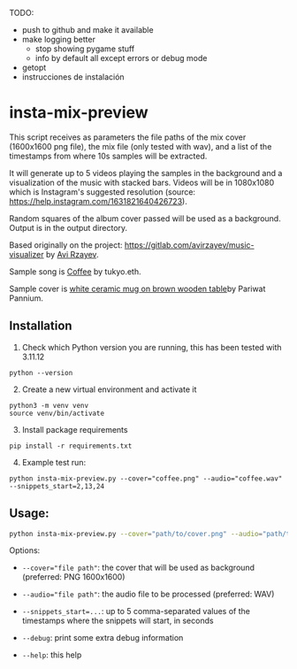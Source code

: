 TODO:
- push to github and make it available
- make logging better
    - stop showing pygame stuff
    - info by default all except errors or debug mode
- getopt
- instrucciones de instalación

# insta-mix-preview

This script receives as parameters the file paths of the mix cover (1600x1600
png file), the mix file (only tested with wav), and a list of the timestamps from
where 10s samples will be extracted.

It will generate up to 5 videos playing the samples in the background and a
visualization of the music with stacked bars. Videos will be in 1080x1080 which is
Instagram's suggested resolution (source: https://help.instagram.com/1631821640426723).

Random squares of the album cover passed will be used as a background. Output is in
the output directory.


Based originally on the project: https://gitlab.com/avirzayev/music-visualizer by
[Avi Rzayev](https://gitlab.com/avirzayev).

Sample song is [Coffee](https://freesound.org/people/tukyo.eth/sounds/608355/) by
tukyo.eth.

Sample cover is [white ceramic mug on brown wooden table](https://unsplash.com/photos/white-ceramic-mug-on-brown-wooden-table-S8daAB_nJSg)by Pariwat Pannium.

## Installation

1. Check which Python version you are running, this has been tested with 3.11.12

```
python --version
```

2. Create a new virtual environment and activate it

```
python3 -m venv venv
source venv/bin/activate
```

3. Install package requirements

```
pip install -r requirements.txt
```

4. Example test run:

```
python insta-mix-preview.py --cover="coffee.png" --audio="coffee.wav" --snippets_start=2,13,24
```

## Usage:

```bash
python insta-mix-preview.py --cover="path/to/cover.png" --audio="path/to/mix.wav" --snippets_start=20,90,210 [--debug] [--help]
```

Options:

- `--cover="file path"`: the cover that will be used as background (preferred: PNG 1600x1600)

- `--audio="file path"`: the audio file to be processed (preferred: WAV)

- `--snippets_start=...`: up to 5 comma-separated values of the timestamps where the snippets will start, in seconds

- `--debug`: print some extra debug information

- `--help`: this help

